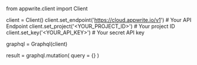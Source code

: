 from appwrite.client import Client

client = Client()
client.set_endpoint('https://cloud.appwrite.io/v1') # Your API Endpoint
client.set_project('<YOUR_PROJECT_ID>') # Your project ID
client.set_key('<YOUR_API_KEY>') # Your secret API key

graphql = Graphql(client)

result = graphql.mutation(
    query = {}
)
